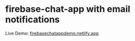 # firebase-chat-app with email notifications 


Live Demo: <a href="firebasechatappdemo.netlify.app">firebasechatappdemo.netlify.app</a>
